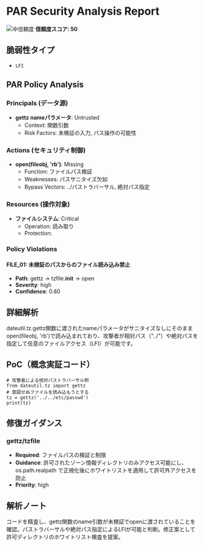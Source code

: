 # PAR Security Analysis Report

![中信頼度](https://img.shields.io/badge/信頼度-中-yellow) **信頼度スコア: 50**

## 脆弱性タイプ

- `LFI`

## PAR Policy Analysis

### Principals (データ源)

- **gettz nameパラメータ**: Untrusted
  - Context: 関数引数
  - Risk Factors: 未検証の入力, パス操作の可能性

### Actions (セキュリティ制御)

- **open(fileobj, 'rb')**: Missing
  - Function: ファイルパス検証
  - Weaknesses: パスサニタイズ欠如
  - Bypass Vectors: ../パストラバーサル, 絶対パス指定

### Resources (操作対象)

- **ファイルシステム**: Critical
  - Operation: 読み取り
  - Protection: 

### Policy Violations

#### FILE_01: 未検証のパスからのファイル読み込み禁止

- **Path**: gettz -> tzfile.__init__ -> open
- **Severity**: high
- **Confidence**: 0.80

## 詳細解析

dateutil.tz.gettz関数に渡されたnameパラメータがサニタイズなしにそのままopen(fileobj, 'rb')で読み込まれており、攻撃者が相対パス（"../"）や絶対パスを指定して任意のファイルアクセス（LFI）が可能です。

## PoC（概念実証コード）

```text
# 攻撃者による相対パストラバーサル例
from dateutil.tz import gettz
# 意図せぬファイルを読み込もうとする
tz = gettz('../../etc/passwd')
print(tz)
```

## 修復ガイダンス

### gettz/tzfile

- **Required**: ファイルパスの検証と制限
- **Guidance**: 許可されたゾーン情報ディレクトリのみアクセス可能にし、os.path.realpath で正規化後にホワイトリストを適用して許可外アクセスを防止
- **Priority**: high

## 解析ノート

コードを精査し、gettz関数のname引数が未検証でopenに渡されていることを確認。パストラバーサルや絶対パス指定によるLFIが可能と判断。修正案として許可ディレクトリのホワイトリスト検査を提案。

